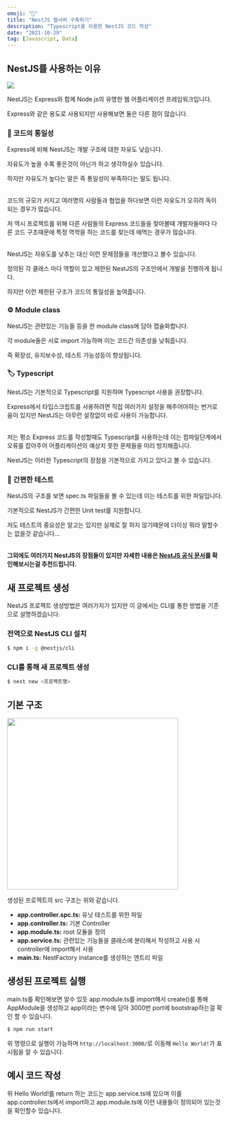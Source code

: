 ```yaml
---
emoji: "📢"
title: "NestJS 웹서버 구축하기"
description: "Typescript를 이용한 NestJS 코드 작성"
date: "2021-10-29"
tag: [Javascript, Data]
---
```


## NestJS를 사용하는 이유

<img src="https://user-images.githubusercontent.com/71566740/139354021-96e05704-52c7-466f-857a-4046a2a5f916.png" class="img large"/>

NestJS는 Express와 함께 Node.js의 유명한 웹 어플리케이션 프레임워크입니다.

Express와 같은 용도로 사용되지만 사용해보면 둘은 다른 점이 많습니다.

### 📏 코드의 통일성

Express에 비해 NestJS는 개발 구조에 대한 자유도 낮습니다.

자유도가 높을 수록 좋은것이 아닌가 하고 생각하실수 있습니다.

하지만 자유도가 높다는 말은 즉 통일성이 부족하다는 말도 됩니다.

<br>코드의 규모가 커지고 여러명의 사람들과 협업을 하다보면 이런 자유도가 오히려 독이 되는 경우가 많습니다.

저 역시 프로젝트를 위해 다른 사람들의 Express 코드들을 찾아볼때 개발자들마다 다른 코드 구조때문에 특정 역학을 하는 코드를 찾는데 애먹는 경우가 많습니다.

<br>NestJS는 자유도를 낮추는 대신 이런 문제점들을 개선했다고 볼수 있습니다.

정의된 각 클래스 마다 역할이 있고 제한된 NestJS의 구조안에서 개발을 진행하게 됩니다.

하지만 이런 제한된 구조가 코드의 통일성을 높여줍니다.

### ⚙️ Module class

NestJS는 관련있는 기능들 등을 한 module class에 담아 캡슐화합니다.

각 module들은 서로 import 가능하며 이는 코드간 의존성을 낮춰줍니다.

즉 확장성, 유지보수성, 테스트 가능성등이 향상됩니다.

### 🏷️ Typescript

NestJS는 기본적으로 Typescript를 지원하며 Typescript 사용을 권장합니다.

Express에서 타입스크립트를 사용하려면 직접 여러가지 설정을 해주어야하는 번거로움이 있지만 NestJS는 아무런 설정없이 바로 사용이 가능합니다.

<br>저는 평소 Express 코드를 작성할때도 Typescript를 사용하는데 이는 컴파일단계에서 오류를 잡아주어 어플리케이션의 예상치 못한 문제들을 미리 방지해줍니다.

NestJS는 이러한 Typescript의 장점을 기본적으로 가지고 있다고 볼 수 있습니다.

### 🧪 간편한 테스트

NestJS의 구조를 보면 spec.ts 파일들을 볼 수 있는데 이는 테스트를 위한 파일입니다.

기본적으로 NestJS가 간편한 Unit test를 지원합니다.

저도 테스트의 중요성은 알고는 있지만 실제로 잘 하지 않기때문에 더이상 뭐라 말할수는 없을것 같습니다...

<br>**그외에도 여러가지 NestJS의 장점들이 있지만 자세한 내용은 [NestJS 공식 문서](https://nestjs.com/)를 확인해보시는걸 추천드립니다.**

## 새 프로젝트 생성

NestJS 프로젝트 생성방법은 여러가지가 있지만 이 글에서는 CLI를 통한 방법을 기준으로 설명하겠습니다.

### 전역으로 NestJS CLI 설치

```bash
$ npm i -g @nestjs/cli
```

### CLI를 통해 새 프로젝트 생성

```bash
$ nest new <프로젝트명>
```

## 기본 구조

<div class="img-txt-wrap">
  <div class="img-wrap">
    <img width="400" src="https://user-images.githubusercontent.com/71566740/139356716-cf4718d2-30e0-428f-a47b-efc9f37ebf3f.png"/>
  </div>
</div>

생성된 프로젝트의 src 구조는 위와 같습니다.

- **app.controller.spc.ts:** 유닛 테스트를 위한 파일
- **app.controller.ts:** 기본 Controller
- **app.module.ts:** root 모듈을 정의
- **app.service.ts:** 관련있는 기능들을 클래스에 분리해서 작성하고 사용 시 controller에 import해서 사용
- **main.ts:** NestFactory instance를 생성하는 엔트리 파일

## 생성된 프로젝트 실행

main.ts를 확인해보면 알수 있듯 app.module.ts를 import해서 create()를 통해 AppModule을 생성하고 app이라는 변수에 담아 3000번 port에 bootstrap하는걸 확인 할 수 있습니다.

```bash
$ npm run start
```

위 명령으로 실행이 가능하며 `http://localhost:3000/`로 이동해 `Hello World!`가 표시됨을 알 수 있습니다.

## 예시 코드 작성

위 Hello World!를 return 하는 코드는 app.service.ts에 있으며 이를 app.controller.ts에서 import하고 app.module.ts에 이런 내용들이 정의되어 있는것을 확인할수 있습니다.
